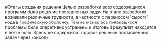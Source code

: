 #Этапы создания решения
Целью разработки всех содержащихся программ было решение поставленных задач
На этапе разработки возникали различные трудности, в частности с переносом "сырого" кода в графическую оболочку.
Тем не менее все появившиеся проблемы были оперативно устранены и итоговый результат находится в ветке main. Здесь же содержится кодовое решение поставленных задач через консоль
